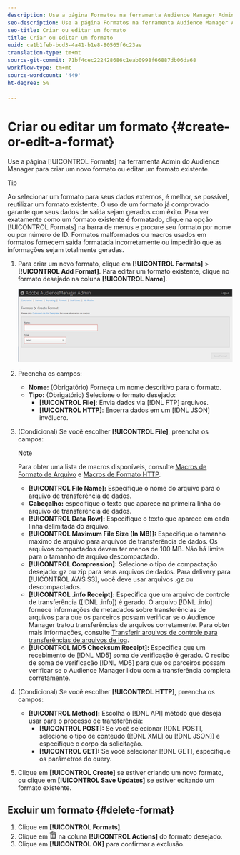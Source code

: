 ```yaml
---
description: Use a página Formatos na ferramenta Audience Manager Admin para criar um novo formato ou editar um formato existente.
seo-description: Use a página Formatos na ferramenta Audience Manager Admin para criar um novo formato ou editar um formato existente.
seo-title: Criar ou editar um formato
title: Criar ou editar um formato
uuid: ca1b1feb-bcd3-4a41-b1e8-80565f6c23ae
translation-type: tm+mt
source-git-commit: 71bf4cec222428686c1eab0998f66887db06da68
workflow-type: tm+mt
source-wordcount: '449'
ht-degree: 5%

---
```



# Criar ou editar um formato {#create-or-edit-a-format}

Use a página [!UICONTROL Formats] na ferramenta Admin do Audience Manager para criar um novo formato ou editar um formato existente.

<!-- t_create_format.xml -->

>[!TIP]
>
>Ao selecionar um formato para seus dados externos, é melhor, se possível, reutilizar um formato existente. O uso de um formato já comprovado garante que seus dados de saída sejam gerados com êxito. Para ver exatamente como um formato existente é formatado, clique na opção [!UICONTROL Formats] na barra de menus e procure seu formato por nome ou por número de ID. Formatos malformados ou macros usados em formatos fornecem saída formatada incorretamente ou impedirão que as informações sejam totalmente geradas.

1. Para criar um novo formato, clique em **[!UICONTROL Formats]** > **[!UICONTROL Add Format]**. Para editar um formato existente, clique no formato desejado na coluna **[!UICONTROL Name]**.

   ![](assets/create_format.png)

1. Preencha os campos:
   * **Nome:** (Obrigatório) Forneça um nome descritivo para o formato.
   * **Tipo:** (Obrigatório) Selecione o formato desejado:
      * **[!UICONTROL File]**: Envia dados via  [!DNL FTP] arquivos.
      * **[!UICONTROL HTTP]**: Encerra dados em um  [!DNL JSON] invólucro.

1. (Condicional) Se você escolher **[!UICONTROL File]**, preencha os campos:

   >[!NOTE]
   >
   >Para obter uma lista de macros disponíveis, consulte [Macros de Formato de Arquivo](../formats/file-formats.md#concept_A867101505074418A58DE325949E5089) e [Macros de Formato HTTP](../formats/web-formats.md#reference_C392124A5F3F42E49F8AADDBA601ADFE).

   * **[!UICONTROL File Name]:** Especifique o nome do arquivo para o arquivo de transferência de dados.
   * **Cabeçalho:** especifique o texto que aparece na primeira linha do arquivo de transferência de dados.
   * **[!UICONTROL Data Row]:** Especifique o texto que aparece em cada linha delimitada do arquivo.
   * **[!UICONTROL Maximum File Size (In MB)]:** Especifique o tamanho máximo de arquivo para arquivos de transferência de dados. Os arquivos compactados devem ter menos de 100 MB. Não há limite para o tamanho de arquivo descompactado.
   * **[!UICONTROL Compression]:** Selecione o tipo de compactação desejado: gz ou zip para seus arquivos de dados. Para delivery para [!UICONTROL AWS S3], você deve usar arquivos .gz ou descompactados.
   * **[!UICONTROL .info Receipt]:** Especifica que um arquivo de controle de transferência ([!DNL .info]) é gerado. O arquivo [!DNL .info] fornece informações de metadados sobre transferências de arquivos para que os parceiros possam verificar se o Audience Manager tratou transferências de arquivos corretamente. Para obter mais informações, consulte [Transferir arquivos de controle para transferências de arquivos de log](https://marketing.adobe.com/resources/help/en_US/aam/c_s2s_add_transfer_control_files.html).
   * **[!UICONTROL MD5 Checksum Receipt]:** Especifica que um recebimento de  [!DNL MD5] soma de verificação é gerado. O recibo de soma de verificação [!DNL MD5] para que os parceiros possam verificar se o Audience Manager lidou com a transferência completa corretamente.

1. (Condicional) Se você escolher **[!UICONTROL HTTP]**, preencha os campos:

   * **[!UICONTROL Method]:** Escolha o  [!DNL API] método que deseja usar para o processo de transferência:
      * **[!UICONTROL POST]:** Se você selecionar  [!DNL POST], selecione o tipo de conteúdo ([!DNL XML] ou  [!DNL JSON]) e especifique o corpo da solicitação.
      * **[!UICONTROL GET]:** Se você selecionar  [!DNL GET], especifique os parâmetros do query.

1. Clique em **[!UICONTROL Create]** se estiver criando um novo formato, ou clique em **[!UICONTROL Save Updates]** se estiver editando um formato existente.

## Excluir um formato {#delete-format}

1. Clique em **[!UICONTROL Formats]**.
2. Clique em ![](assets/icon_delete.png) na coluna **[!UICONTROL Actions]** do formato desejado.
3. Clique em **[!UICONTROL OK]** para confirmar a exclusão.
